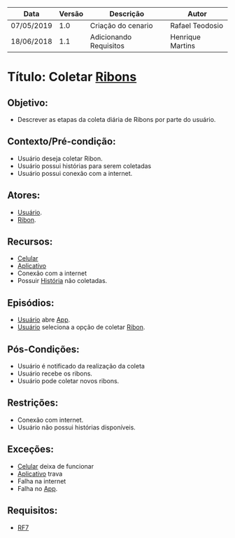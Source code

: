 | Data       | Versão | Descrição          | Autor           |
| ---------- | ------ | ------------------ | --------------- |
| 07/05/2019 | 1.0    | Criação do cenario | Rafael Teodosio |
| 18/06/2018 | 1.1    | Adicionando Requisitos | Henrique Martins |


# Título: Coletar [Ribons](https://github.com/requisitos-2019-1/Ribon/blob/master/Modelagem%20de%20Requisitos/Lexicos/LX026_Ribon.md)

## Objetivo:

- Descrever as etapas da coleta diária de Ribons por parte do
usuário.

## Contexto/Pré-condição:

- Usuário deseja coletar Ribon.
- Usuário possui histórias para serem coletadas
- Usuário possui conexão com a internet.

## Atores:

- [Usuário](https://github.com/requisitos-2019-1/Ribon/blob/master/Modelagem%20de%20Requisitos/Lexicos/LX031_Usuário.md).
- [Ribon](https://github.com/requisitos-2019-1/Ribon/blob/master/Modelagem%20de%20Requisitos/Lexicos/LX026_Ribon.md).

## Recursos:

- [Celular](https://github.com/requisitos-2019-1/Ribon/blob/master/Modelagem%20de%20Requisitos/Lexicos/LX029_Smartphone.md)
- [Aplicativo](https://github.com/requisitos-2019-1/Ribon/blob/master/Modelagem%20de%20Requisitos/Lexicos/LX002_Aplicativo.md)
- Conexão com a internet
- Possuir [História](https://github.com/requisitos-2019-1/Ribon/blob/master/Modelagem%20de%20Requisitos/Lexicos/LX014_Historia.md) não coletadas.

## Episódios:

- [Usuário](https://github.com/requisitos-2019-1/Ribon/blob/master/Modelagem%20de%20Requisitos/Lexicos/LX031_Usuário.md) abre [App](https://github.com/requisitos-2019-1/Ribon/blob/master/Modelagem%20de%20Requisitos/Lexicos/LX002_Aplicativo.md).
-  [Usuário](https://github.com/requisitos-2019-1/Ribon/blob/master/Modelagem%20de%20Requisitos/Lexicos/LX031_Usuário.md)  seleciona a opção de coletar [Ribon](https://github.com/requisitos-2019-1/Ribon/blob/master/Modelagem%20de%20Requisitos/Lexicos/LX026_Ribon.md).

## Pós-Condições:

- Usuário é notificado da realização da coleta
- Usuário recebe os ribons.
- Usuário pode coletar novos ribons.

## Restrições:

- Conexão com internet.
- Usuário não possui histórias disponíveis.

## Exceções:

- [Celular](https://github.com/requisitos-2019-1/Ribon/blob/master/Modelagem%20de%20Requisitos/Lexicos/LX029_Smartphone.md) deixa de funcionar
- [Aplicativo](https://github.com/requisitos-2019-1/Ribon/blob/master/Modelagem%20de%20Requisitos/Lexicos/LX002_Aplicativo.md) trava
- Falha na internet
- Falha no [App](https://github.com/requisitos-2019-1/Ribon/blob/master/Modelagem%20de%20Requisitos/Lexicos/LX002_Aplicativo.md).

## Requisitos: 

- [RF7](https://github.com/requisitos-2019-1/Ribon/blob/master/Requisitos/Requisitos_Funcionais.md#RF07)